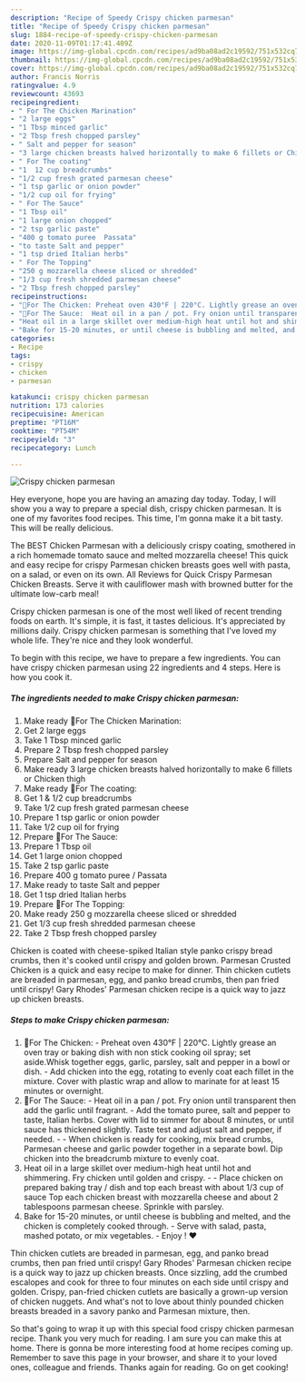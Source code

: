```yaml
---
description: "Recipe of Speedy Crispy chicken parmesan"
title: "Recipe of Speedy Crispy chicken parmesan"
slug: 1884-recipe-of-speedy-crispy-chicken-parmesan
date: 2020-11-09T01:17:41.409Z
image: https://img-global.cpcdn.com/recipes/ad9ba08ad2c19592/751x532cq70/crispy-chicken-parmesan-recipe-main-photo.jpg
thumbnail: https://img-global.cpcdn.com/recipes/ad9ba08ad2c19592/751x532cq70/crispy-chicken-parmesan-recipe-main-photo.jpg
cover: https://img-global.cpcdn.com/recipes/ad9ba08ad2c19592/751x532cq70/crispy-chicken-parmesan-recipe-main-photo.jpg
author: Francis Norris
ratingvalue: 4.9
reviewcount: 43693
recipeingredient:
- " For The Chicken Marination"
- "2 large eggs"
- "1 Tbsp minced garlic"
- "2 Tbsp fresh chopped parsley"
- " Salt and pepper for season"
- "3 large chicken breasts halved horizontally to make 6 fillets or Chicken thigh"
- " For The coating"
- "1  12 cup breadcrumbs"
- "1/2 cup fresh grated parmesan cheese"
- "1 tsp garlic or onion powder"
- "1/2 cup oil for frying"
- " For The Sauce"
- "1 Tbsp oil"
- "1 large onion chopped"
- "2 tsp garlic paste"
- "400 g tomato puree  Passata"
- "to taste Salt and pepper"
- "1 tsp dried Italian herbs"
- " For The Topping"
- "250 g mozzarella cheese sliced or shredded"
- "1/3 cup fresh shredded parmesan cheese"
- "2 Tbsp fresh chopped parsley"
recipeinstructions:
- "🌻For The Chicken: Preheat oven 430°F | 220°C. Lightly grease an oven tray or baking dish with non stick cooking oil spray; set aside.Whisk together eggs, garlic, parsley, salt and pepper in a bowl or dish.  Add chicken into the egg, rotating to evenly coat each fillet in the mixture. Cover with plastic wrap and allow to marinate for at least 15 minutes or overnight."
- "🌻For The Sauce:  Heat oil in a pan / pot. Fry onion until transparent then add the garlic until fragrant.  Add the tomato puree, salt and pepper to taste, Italian herbs. Cover with lid to simmer for about 8 minutes, or until sauce has thickened slightly. Taste test and adjust salt and pepper, if needed.   When chicken is ready for cooking, mix bread crumbs, Parmesan cheese and garlic powder together in a separate bowl. Dip chicken into the breadcrumb mixture to evenly coat."
- "Heat oil in a large skillet over medium-high heat until hot and shimmering. Fry chicken until golden and crispy.   Place chicken on prepared baking tray / dish and top each breast with about 1/3 cup of sauce Top each chicken breast with mozzarella cheese and about 2 tablespoons parmesan cheese. Sprinkle with parsley."
- "Bake for 15-20 minutes, or until cheese is bubbling and melted, and the chicken is completely cooked through. Serve with salad, pasta, mashed potato, or mix vegetables.  Enjoy ! ❤️"
categories:
- Recipe
tags:
- crispy
- chicken
- parmesan

katakunci: crispy chicken parmesan 
nutrition: 173 calories
recipecuisine: American
preptime: "PT16M"
cooktime: "PT54M"
recipeyield: "3"
recipecategory: Lunch

---
```



![Crispy chicken parmesan](https://img-global.cpcdn.com/recipes/ad9ba08ad2c19592/751x532cq70/crispy-chicken-parmesan-recipe-main-photo.jpg)

Hey everyone, hope you are having an amazing day today. Today, I will show you a way to prepare a special dish, crispy chicken parmesan. It is one of my favorites food recipes. This time, I'm gonna make it a bit tasty. This will be really delicious.

The BEST Chicken Parmesan with a deliciously crispy coating, smothered in a rich homemade tomato sauce and melted mozzarella cheese! This quick and easy recipe for crispy Parmesan chicken breasts goes well with pasta, on a salad, or even on its own. All Reviews for Quick Crispy Parmesan Chicken Breasts. Serve it with cauliflower mash with browned butter for the ultimate low-carb meal!

Crispy chicken parmesan is one of the most well liked of recent trending foods on earth. It's simple, it is fast, it tastes delicious. It's appreciated by millions daily. Crispy chicken parmesan is something that I've loved my whole life. They're nice and they look wonderful.


To begin with this recipe, we have to prepare a few ingredients. You can have crispy chicken parmesan using 22 ingredients and 4 steps. Here is how you cook it.

<!--inarticleads1-->

##### The ingredients needed to make Crispy chicken parmesan:

1. Make ready  🌻For The Chicken Marination:
1. Get 2 large eggs
1. Take 1 Tbsp minced garlic
1. Prepare 2 Tbsp fresh chopped parsley
1. Prepare  Salt and pepper for season
1. Make ready 3 large chicken breasts halved horizontally to make 6 fillets or Chicken thigh
1. Make ready  🌻For The coating:
1. Get 1 &amp; 1/2 cup breadcrumbs
1. Take 1/2 cup fresh grated parmesan cheese
1. Prepare 1 tsp garlic or onion powder
1. Take 1/2 cup oil for frying
1. Prepare  🌻For The Sauce:
1. Prepare 1 Tbsp oil
1. Get 1 large onion chopped
1. Take 2 tsp garlic paste
1. Prepare 400 g tomato puree / Passata
1. Make ready to taste Salt and pepper
1. Get 1 tsp dried Italian herbs
1. Prepare  🌻For The Topping:
1. Make ready 250 g mozzarella cheese sliced or shredded
1. Get 1/3 cup fresh shredded parmesan cheese
1. Take 2 Tbsp fresh chopped parsley


Chicken is coated with cheese-spiked Italian style panko crispy bread crumbs, then it&#39;s cooked until crispy and golden brown. Parmesan Crusted Chicken is a quick and easy recipe to make for dinner. Thin chicken cutlets are breaded in parmesan, egg, and panko bread crumbs, then pan fried until crispy! Gary Rhodes&#39; Parmesan chicken recipe is a quick way to jazz up chicken breasts. 

<!--inarticleads2-->

##### Steps to make Crispy chicken parmesan:

1. 🌻For The Chicken: - Preheat oven 430°F | 220°C. Lightly grease an oven tray or baking dish with non stick cooking oil spray; set aside.Whisk together eggs, garlic, parsley, salt and pepper in a bowl or dish.  - Add chicken into the egg, rotating to evenly coat each fillet in the mixture. Cover with plastic wrap and allow to marinate for at least 15 minutes or overnight.
1. 🌻For The Sauce: -  Heat oil in a pan / pot. Fry onion until transparent then add the garlic until fragrant.  - Add the tomato puree, salt and pepper to taste, Italian herbs. Cover with lid to simmer for about 8 minutes, or until sauce has thickened slightly. Taste test and adjust salt and pepper, if needed. -  -  When chicken is ready for cooking, mix bread crumbs, Parmesan cheese and garlic powder together in a separate bowl. Dip chicken into the breadcrumb mixture to evenly coat.
1. Heat oil in a large skillet over medium-high heat until hot and shimmering. Fry chicken until golden and crispy.  -  - Place chicken on prepared baking tray / dish and top each breast with about 1/3 cup of sauce Top each chicken breast with mozzarella cheese and about 2 tablespoons parmesan cheese. Sprinkle with parsley.
1. Bake for 15-20 minutes, or until cheese is bubbling and melted, and the chicken is completely cooked through. - Serve with salad, pasta, mashed potato, or mix vegetables.  - Enjoy ! ❤️


Thin chicken cutlets are breaded in parmesan, egg, and panko bread crumbs, then pan fried until crispy! Gary Rhodes&#39; Parmesan chicken recipe is a quick way to jazz up chicken breasts. Once sizzling, add the crumbed escalopes and cook for three to four minutes on each side until crispy and golden. Crispy, pan-fried chicken cutlets are basically a grown-up version of chicken nuggets. And what&#39;s not to love about thinly pounded chicken breasts breaded in a savory panko and Parmesan mixture, then. 

So that's going to wrap it up with this special food crispy chicken parmesan recipe. Thank you very much for reading. I am sure you can make this at home. There is gonna be more interesting food at home recipes coming up. Remember to save this page in your browser, and share it to your loved ones, colleague and friends. Thanks again for reading. Go on get cooking!
